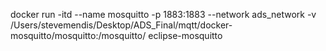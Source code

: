 docker run -itd --name mosquitto -p 1883:1883 --network ads_network -v /Users/stevemendis/Desktop/ADS_Final/mqtt/docker-mosquitto/mosquitto:/mosquitto/ eclipse-mosquitto